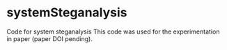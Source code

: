 # systemSteganalysis
Code for system steganalysis
This code was used for the experimentation in paper (paper DOI pending).
